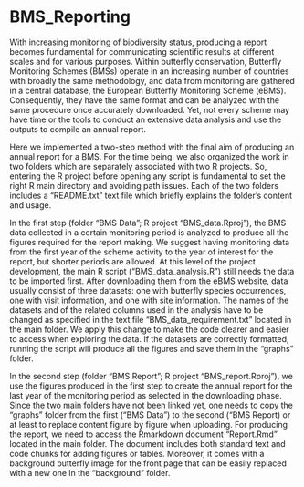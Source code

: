 # BMS_Reporting

With increasing monitoring of biodiversity status, producing a report becomes fundamental for communicating scientific results at different scales and for various purposes. Within butterfly conservation, Butterfly Monitoring Schemes (BMSs) operate in an increasing number of countries with broadly the same methodology, and data from monitoring are gathered in a central database, the European Butterfly Monitoring Scheme (eBMS). Consequently, they have the same format and can be analyzed with the same procedure once accurately downloaded.  Yet, not every scheme may have time or the tools to conduct an extensive data analysis and use the outputs to compile an annual report. 

Here we implemented a two-step method with the final aim of producing an annual report for a BMS. For the time being, we also organized the work in two folders which are separately associated with two R projects. So, entering the R project before opening any script is fundamental to set the right R main directory and avoiding path issues. Each of the two folders includes a “README.txt” text file which briefly explains the folder’s content and usage. 

In the first step (folder “BMS Data”; R project “BMS_data.Rproj”), the BMS data collected in a certain monitoring period is analyzed to produce all the figures required for the report making. We suggest having monitoring data from the first year of the scheme activity to the year of interest for the report, but shorter periods are allowed. At this level of the project development, the main R script (“BMS_data_analysis.R”) still needs the data to be imported first. After downloading them from the eBMS website, data usually consist of three datasets: one with butterfly species occurrences, one with visit information, and one with site information. The names of the datasets and of the related columns used in the analysis have to be changed as specified in the text file “BMS_data_requirement.txt” located in the main folder. We apply this change to make the code clearer and easier to access when exploring the data. If the datasets are correctly formatted, running the script will produce all the figures and save them in the “graphs” folder. 

In the second step (folder “BMS Report”; R project “BMS_report.Rproj”), we use the figures produced in the first step to create the annual report for the last year of the monitoring period as selected in the downloading phase. Since the two main folders have not been linked yet, one needs to copy the “graphs” folder from the first (“BMS Data”) to the second (“BMS Report) or at least to replace content figure by figure when uploading. For producing the report, we need to access the Rmarkdown document “Report.Rmd” located in the main folder. The document includes both standard text and code chunks for adding figures or tables. Moreover, it comes with a background butterfly image for the front page that can be easily replaced with a new one in the “background” folder.

